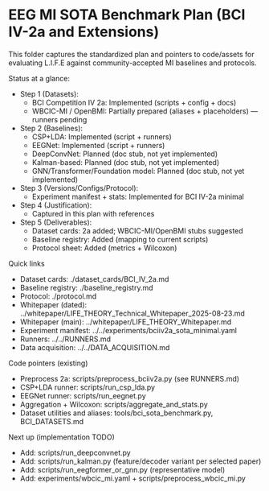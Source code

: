 # EEG MI SOTA Benchmark Plan (BCI IV-2a and Extensions)

This folder captures the standardized plan and pointers to code/assets for evaluating L.I.F.E against community-accepted MI baselines and protocols.

Status at a glance:
- Step 1 (Datasets):
  - BCI Competition IV 2a: Implemented (scripts + config + docs)
  - WBCIC-MI / OpenBMI: Partially prepared (aliases + placeholders) — runners pending
- Step 2 (Baselines):
  - CSP+LDA: Implemented (script + runners)
  - EEGNet: Implemented (script + runners)
  - DeepConvNet: Planned (doc stub, not yet implemented)
  - Kalman-based: Planned (doc stub, not yet implemented)
  - GNN/Transformer/Foundation model: Planned (doc stub, not yet implemented)
- Step 3 (Versions/Configs/Protocol):
  - Experiment manifest + stats: Implemented for BCI IV-2a minimal
- Step 4 (Justification):
  - Captured in this plan with references
- Step 5 (Deliverables):
  - Dataset cards: 2a added; WBCIC-MI/OpenBMI stubs suggested
  - Baseline registry: Added (mapping to current scripts)
  - Protocol sheet: Added (metrics + Wilcoxon)

Quick links
- Dataset cards: ./dataset_cards/BCI_IV_2a.md
- Baseline registry: ./baseline_registry.md
- Protocol: ./protocol.md
- Whitepaper (dated): ../whitepaper/LIFE_THEORY_Technical_Whitepaper_2025-08-23.md
- Whitepaper (main): ../whitepaper/LIFE_THEORY_Whitepaper.md
- Experiment manifest: ../../experiments/bciiv2a_sota_minimal.yaml
- Runners: ../../RUNNERS.md
- Data acquisition: ../../DATA_ACQUISITION.md

Code pointers (existing)
- Preprocess 2a: scripts/preprocess_bciiv2a.py (see RUNNERS.md)
- CSP+LDA runner: scripts/run_csp_lda.py
- EEGNet runner: scripts/run_eegnet.py
- Aggregation + Wilcoxon: scripts/aggregate_and_stats.py
- Dataset utilities and aliases: tools/bci_sota_benchmark.py, BCI_DATASETS.md

Next up (implementation TODO)
- Add: scripts/run_deepconvnet.py
- Add: scripts/run_kalman.py (feature/decoder variant per selected paper)
- Add: scripts/run_eegformer_or_gnn.py (representative model)
- Add: experiments/wbcic_mi.yaml + scripts/preprocess_wbcic_mi.py

